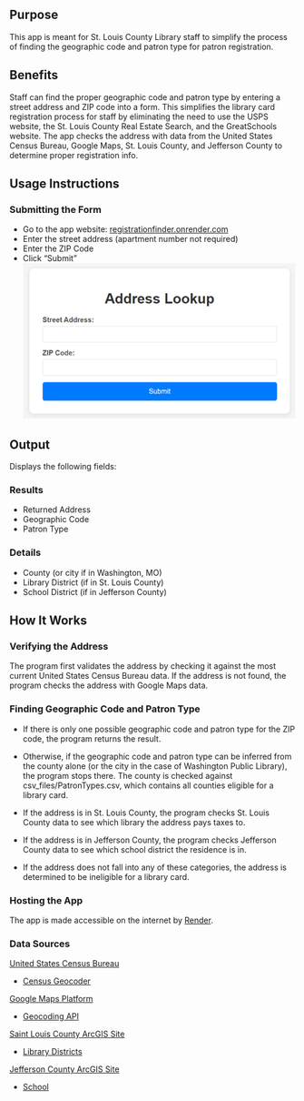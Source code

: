 ## Purpose
This app is meant for St. Louis County Library staff to simplify the process of finding the geographic code and patron type for patron registration.

## Benefits
Staff can find the proper geographic code and patron type by entering a street address and ZIP code into a form. This simplifies the library card registration process for staff by eliminating the need to use the USPS website, the St. Louis County Real Estate Search, and the GreatSchools website. The app checks the address with data from the United States Census Bureau, Google Maps, St. Louis County, and Jefferson County to determine proper registration info.

## Usage Instructions
### Submitting the Form
- Go to the app website: [registrationfinder.onrender.com](https://registrationfinder.onrender.com/)
- Enter the street address (apartment number not required)
- Enter the ZIP Code
- Click “Submit”  
![](images/Address_Lookup.png)

## Output
Displays the following fields:

### Results
- Returned Address
- Geographic Code
- Patron Type

### Details
- County (or city if in Washington, MO)
- Library District (if in St. Louis County)
- School District (if in Jefferson County)

## How It Works
### Verifying the Address
The program first validates the address by checking it against the most current United States Census Bureau data.  If the address is not found, the program checks the address with Google Maps data.

### Finding Geographic Code and Patron Type
- If there is only one possible geographic code and patron type for the ZIP code, the program returns the result. 

- Otherwise, if the geographic code and patron type can be inferred from the county alone (or the city in the case of Washington Public Library), the program stops there. The county is checked against csv_files/PatronTypes.csv, which contains all counties eligible for a library card.

- If the address is in St. Louis County, the program checks St. Louis County data to see which library the address pays taxes to. 

- If the address is in Jefferson County, the program checks Jefferson County data to see which school district the residence is in.

- If the address does not fall into any of these categories, the address is determined to be ineligible for a library card.

### Hosting the App
The app is made accessible on the internet by [Render](https://render.com/).

### Data Sources
[United States Census Bureau](https://www.census.gov/)
- [Census Geocoder](https://geocoding.geo.census.gov/geocoder/)

[Google Maps Platform](https://developers.google.com/maps)
- [Geocoding API](https://developers.google.com/maps/documentation/geocoding)

[Saint Louis County ArcGIS Site](https://data-stlcogis.opendata.arcgis.com/)
- [Library Districts](https://services2.arcgis.com/w657bnjzrjguNyOy/ArcGIS/rest/services/AGS_Jurisdictions/FeatureServer/8)

[Jefferson County ArcGIS Site](https://jeffersoncomo.maps.arcgis.com/home/index.html)
- [School](https://services1.arcgis.com/Ur3TPhgM56qvxaar/arcgis/rest/services/Tax_Districts/FeatureServer/0)

